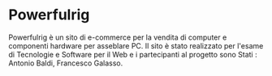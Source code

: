 # Powerfulrig
Powerfulrig è un sito di e-commerce per la vendita di computer e componenti hardware per asseblare PC.
Il sito è stato realizzato per l'esame di Tecnologie e Software per il Web e i partecipanti al progetto sono Stati : Antonio Baldi, Francesco Galasso. 

